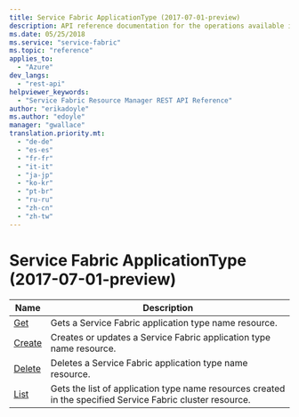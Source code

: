 ```yaml
---
title: Service Fabric ApplicationType (2017-07-01-preview)
description: API reference documentation for the operations available in the Service Fabric ApplicationType REST API.
ms.date: 05/25/2018
ms.service: "service-fabric"
ms.topic: "reference"
applies_to: 
  - "Azure"
dev_langs: 
  - "rest-api"
helpviewer_keywords: 
  - "Service Fabric Resource Manager REST API Reference"
author: "erikadoyle"
ms.author: "edoyle"
manager: "gwallace"
translation.priority.mt: 
  - "de-de"
  - "es-es"
  - "fr-fr"
  - "it-it"
  - "ja-jp"
  - "ko-kr"
  - "pt-br"
  - "ru-ru"
  - "zh-cn"
  - "zh-tw"
---
```

# Service Fabric ApplicationType (2017-07-01-preview)

| Name | Description |
| --- | --- |
| [Get](sfrp-2017-07-01-preview-api-applicationtypes_get.md) | Gets a Service Fabric application type name resource.<br/> |
| [Create](sfrp-2017-07-01-preview-api-applicationtypes_create.md) | Creates or updates a Service Fabric application type name resource.<br/> |
| [Delete](sfrp-2017-07-01-preview-api-applicationtypes_delete.md) | Deletes a Service Fabric application type name resource.<br/> |
| [List](sfrp-2017-07-01-preview-api-applicationtypes_list.md) | Gets the list of application type name resources created in the specified Service Fabric cluster resource.<br/> |


